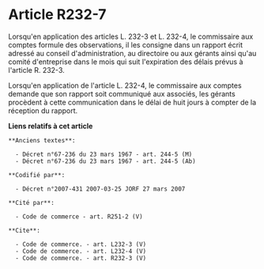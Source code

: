 # Article R232-7

Lorsqu'en application des articles L. 232-3 et L. 232-4, le commissaire aux comptes formule des observations, il les consigne
dans un rapport écrit adressé au conseil d'administration, au directoire ou aux gérants ainsi qu'au comité d'entreprise dans
le mois qui suit l'expiration des délais prévus à l'article R. 232-3. 

Lorsqu'en application de l'article L. 232-4, le commissaire aux comptes demande que son rapport soit communiqué aux associés,
les gérants procèdent à cette communication dans le délai de huit jours à compter de la réception du rapport.

**Liens relatifs à cet article**

	**Anciens textes**:

	  - Décret n°67-236 du 23 mars 1967 - art. 244-5 (M)
	  - Décret n°67-236 du 23 mars 1967 - art. 244-5 (Ab)

	**Codifié par**:

	  - Décret n°2007-431 2007-03-25 JORF 27 mars 2007

	**Cité par**:

	  - Code de commerce - art. R251-2 (V)

	**Cite**:

	  - Code de commerce. - art. L232-3 (V)
	  - Code de commerce. - art. L232-4 (V)
	  - Code de commerce. - art. R232-3 (V)
